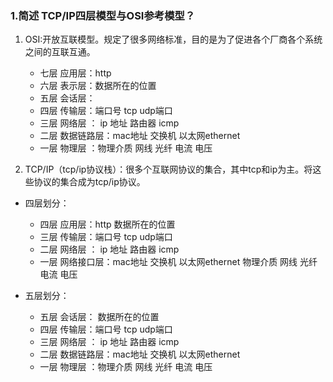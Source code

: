 ### 1.简述 TCP/IP四层模型与OSI参考模型？

1. OSI:开放互联模型。规定了很多网络标准，目的是为了促进各个厂商各个系统之间的互联互通。

    - 七层 应用层：http
    - 六层 表示层：数据所在的位置
    - 五层 会话层：
    - 四层 传输层：端口号 tcp udp端口
    - 三层 网络层 ： ip 地址 路由器 icmp
    - 二层 数据链路层：mac地址 交换机 以太网ethernet
    - 一层 物理层 ：物理介质 网线 光纤 电流 电压

2. TCP/IP（tcp/ip协议栈）：很多个互联网协议的集合，其中tcp和ip为主。将这些协议的集合成为tcp/ip协议。
- 四层划分：
    - 四层    应用层：http   数据所在的位置
    - 三层    传输层：端口号   tcp  udp端口
    - 二层    网络层 ： ip 地址    路由器   icmp
    - 一层    网络接口层：mac地址   交换机   以太网ethernet    物理介质     网线   光纤   电流   电压

- 五层划分：
    - 五层    会话层：  数据所在的位置
    - 四层    传输层：端口号   tcp  udp端口
    - 三层    网络层 ： ip 地址    路由器   icmp
    - 二层    数据链路层：mac地址   交换机   以太网ethernet
    - 一层    物理层 ：物理介质     网线   光纤   电流   电压

